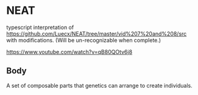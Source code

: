 # NEAT
typescript interpretation of https://github.com/Luecx/NEAT/tree/master/vid%207%20and%208/src with modifications. (Will be un-recognizable when complete.)

https://www.youtube.com/watch?v=qB80QOtv6j8

## Body
A set of composable parts that genetics can arrange to create individuals.